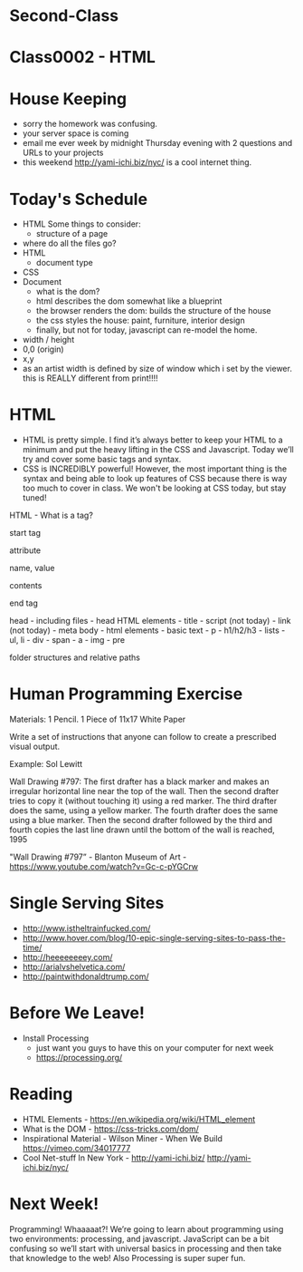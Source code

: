 # Second-Class

# Class0002 - HTML

# House Keeping

- sorry the homework was confusing.
- your server space is coming
- email me ever week by midnight Thursday evening with 2 questions and URLs to your projects
- this weekend http://yami-ichi.biz/nyc/ is a cool internet thing.

# Today's Schedule

- HTML Some things to consider:
  - structure of a page
- where do all the files go?
- HTML
	- document type
- CSS
- Document
	- what is the dom?
	- html describes the dom somewhat like a blueprint
	- the browser renders the dom: builds the structure of the house
	- the css styles the house: paint, furniture, interior design
	- finally, but not for today, javascript can re-model the home.
- width / height
- 0,0 (origin)
- x,y
- as an artist width is defined by size of window which i set by the viewer. this is REALLY different from print!!!!

# HTML
- HTML is pretty simple. I find it’s always better to keep your HTML to a minimum and put the heavy lifting in the CSS and Javascript. Today we’ll try and cover some basic tags and syntax.
- CSS is INCREDIBLY powerful! However, the most important thing is the syntax and being able to look up features of CSS because there is way too much to cover in class. We won't be looking at CSS today, but stay tuned!

HTML - What is a tag?

start tag

attribute

name, value

contents

end tag

head
	- including files
	- head HTML elements
	- title
	- script (not today)
	- link (not today)
	- meta
body
	- html elements
	- basic text
		- p
		- h1/h2/h3
	- lists
		- ul, li
	- div
	- span
	- a
	- img
	- pre

folder structures and relative paths

# Human Programming Exercise

Materials: 1 Pencil. 1 Piece of 11x17 White Paper

Write a set of instructions that anyone can follow to create a prescribed visual output.

Example: Sol Lewitt

Wall Drawing #797: The first drafter has a black marker and makes an irregular horizontal line near the top of the wall. Then the second drafter tries to copy it (without touching it) using a red marker. The third drafter does the same, using a yellow marker. The fourth drafter does the same using a blue marker. Then the second drafter followed by the third and fourth copies the last line drawn until the bottom of the wall is reached, 1995

"Wall Drawing #797” - Blanton Museum of Art - https://www.youtube.com/watch?v=Gc-c-pYGCrw

# Single Serving Sites

- http://www.istheltrainfucked.com/
- http://www.hover.com/blog/10-epic-single-serving-sites-to-pass-the-time/
- http://heeeeeeeey.com/
- http://arialvshelvetica.com/
- http://paintwithdonaldtrump.com/

# Before We Leave!

- Install Processing
  - just want you guys to have this on your computer for next week
  - https://processing.org/

# Reading

- HTML Elements - https://en.wikipedia.org/wiki/HTML_element
- What is the DOM - https://css-tricks.com/dom/
- Inspirational Material - Wilson Miner - When We Build https://vimeo.com/34017777
- Cool Net-stuff In New York - http://yami-ichi.biz/ http://yami-ichi.biz/nyc/

# Next Week!

Programming! Whaaaaat?! We’re going to learn about programming using two environments: processing, and javascript. JavaScript can be a bit confusing so we’ll start with universal basics in processing and then take that knowledge to the web! Also Processing is super super fun.
